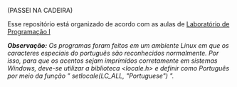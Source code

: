 (PASSEI NA CADEIRA)

Esse repositório está organizado de acordo com as aulas de [Laboratório de Programação I](https://github.com/BenhurUFSM/l122b)



***Observação:** 
Os programas foram feitos em um ambiente Linux em que os caracteres especiais do português são reconhecidos normalmente. Por isso, para que os acentos sejam imprimidos corretamente em sistemas Windows, deve-se utilizar a biblioteca <locale.h> e definir como Português por meio da função "  setlocale(LC_ALL, "Portuguese")  ".*
